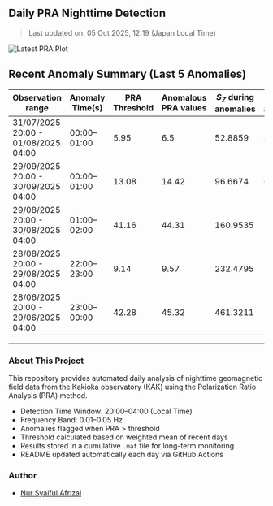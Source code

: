 ## Daily PRA Nighttime Detection

> Last updated on: 05 Oct 2025, 12:19 (Japan Local Time)

![Latest PRA Plot](INTERMAGNET_DOWNLOADS/figures/PRA_20251005.png)

## Recent Anomaly Summary (Last 5 Anomalies)

| Observation range | Anomaly Time(s) | PRA Threshold | Anomalous PRA values | $S_Z$ during anomalies | $S_G$ during anomalies | Remarks | Plot |
|-------------------|------------------|----------------|------------------------|------------------------|------------------------|---------|------|
| 31/07/2025 20:00 - 01/08/2025 04:00 | 00:00–01:00 | 5.95 | 6.5 | 52.8859 | 8.1334 | Anomaly due to drop in S_G | ![📈](INTERMAGNET_DOWNLOADS/figures/PRA_20250801.png) |
| 29/09/2025 20:00 - 30/09/2025 04:00 | 00:00–01:00 | 13.08 | 14.42 | 96.6674 | 6.7017 | Anomaly due to increase in S_Z | ![📈](INTERMAGNET_DOWNLOADS/figures/PRA_20250930.png) |
| 29/08/2025 20:00 - 30/08/2025 04:00 | 01:00–02:00 | 41.16 | 44.31 | 160.9535 | 3.6324 | Anomaly due to drop in S_G | ![📈](INTERMAGNET_DOWNLOADS/figures/PRA_20250830.png) |
| 28/08/2025 20:00 - 29/08/2025 04:00 | 22:00–23:00 | 9.14 | 9.57 | 232.4795 | 24.3005 | Anomaly due to increase in S_Z | ![📈](INTERMAGNET_DOWNLOADS/figures/PRA_20250829.png) |
| 28/06/2025 20:00 - 29/06/2025 04:00 | 23:00–00:00 | 42.28 | 45.32 | 461.3211 | 10.1783 | Anomaly due to increase in S_Z | ![📈](INTERMAGNET_DOWNLOADS/figures/PRA_20250629.png) |

---
### About This Project
This repository provides automated daily analysis of nighttime geomagnetic field data
from the Kakioka observatory (KAK) using the Polarization Ratio Analysis (PRA) method.

- Detection Time Window: 20:00–04:00 (Local Time)
- Frequency Band: 0.01–0.05 Hz
- Anomalies flagged when PRA > threshold
- Threshold calculated based on weighted mean of recent days
- Results stored in a cumulative `.mat` file for long-term monitoring
- README updated automatically each day via GitHub Actions

### Author
- [Nur Syaiful Afrizal](https://github.com/syaifulafrizal)
